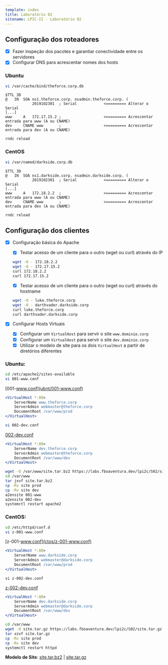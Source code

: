 ```yaml
---
template: index
title: Laboratório 02
sitename: LPIC-II - Laboratório 02
---
```


## Configuração dos roteadores

* [X] Fazer inspeção dos pacotes e garantiar conectividade entre os servidores
* [X] Configurar DNS para acrescentar nomes dos hosts

### Ubuntu

```bash
vi /var/cache/bind/theforce.corp.db
```

```dns
$TTL 3D
@   IN  SOA ns1.theforce.corp. nsadmin.theforce.corp. (
            2019102301  ; Serial            <========= Alterar o Serial
[...]
www     A   172.17.15.2 ;                   <========= Acrescentar entrada para www (A ou CNAME)
dev     CNAME www       ;                   <========= Acrescentar entrada para dev (A ou CNAME)

```

```bash
rndc reload
```

### CentOS

```bash
vi /var/named/darkside.corp.db
```

```dns
$TTL 3D
@   IN  SOA ns1.darkside.corp. nsadmin.darkside.corp. (
            2019102301  ; Serial            <========= Alterar o Serial
[...]
www     A   172.18.2.2  ;                   <========= Acrescentar entrada para www (A ou CNAME)
dev     CNAME www       ;                   <========= Acrescentar entrada para dev (A ou CNAME)

```

```bash
rndc reload
```

## Configuração dos clientes

* [X] Configuração básica do Apache
  * [X] Testar acesso de um cliente para o outro (wget ou curl) através do IP

  ```bash
  wget -O - 172.18.2.2
  wget -O - 172.17.15.2
  curl 172.18.2.2
  curl 172.17.15.2
  ```

  * [X] Testar acesso de um cliente para o outro (wget ou curl) através do hostname

  ```bash
  wget -O - luke.theforce.corp
  wget -O - darthvader.darkside.corp
  curl luke.theforce.corp
  curl darthvader.darkside.corp
  ```

* [X] Configurar Hosts Virtuais
   * [X] Configurar um `VirtualHost` para servir o site `www.dominio.corp`
   * [X] Configurar um `VirtualHost` para servir o site `dev.dominio.corp`
   * [X] Utilizar o modelo de site para os dois `VirtualHost` a partir de diretórios diferentes

### Ubuntu:

```bash
cd /etc/apache2/sites-available
vi 001-www.conf
```

[001-www.conf](ubnt/001-www.conf)
```apache
<VirtualHost *:80>
    ServerName www.theforce.corp
    ServerAdmin webmaster@theforce.corp
    DocumentRoot /var/www/prod
</VirtualHost>
```

```bash
vi 002-dev.conf
```

[002-dev.conf](ubnt/002-dev.conf)
```apache
<VirtualHost *:80>
    ServerName dev.theforce.corp
    ServerAdmin webmaster@theforce.corp
    DocumentRoot /var/www/dev
</VirtualHost>
```

```bash
wget -O /var/www/site.tar.bz2 https://labs.fboaventura.dev/lpi2c/S02/site.tar.bz2
cd /var/www
tar jxvf site.tar.bz2
cp -Rv site prod
cp -Rv site dev
a2ensite 001-www
a2ensite 002-dev
systemctl restart apache2
```

### CentOS:

```bash
cd /etc/httpd/conf.d
vi z-001-www.conf
```

[z-001-www.conf](ctos/z-001-www.conf)
```apache
<VirtualHost *:80>
    ServerName www.darkside.corp
    ServerAdmin webmaster@darkside.corp
    DocumentRoot /var/www/prod
</VirtualHost>
```

```
vi z-002-dev.conf
```

[z-002-dev.conf](ctos/z-002-dev.conf)
```apache
<VirtualHost *:80>
    ServerName dev.darkside.corp
    ServerAdmin webmaster@darkside.corp
    DocumentRoot /var/www/dev
</VirtualHost>
```

```bash
cd /var/www
wget -O site.tar.gz https://labs.fboaventura.dev/lpi2c/S02/site.tar.gz
tar xzvf site.tar.gz
cp -Rv site prod
cp -Rv site dev
systemctl restart httpd
```

**Modelo de Site**: [site.tar.bz2](site.tar.bz2) | [site.tar.gz](site.tar.gz)
